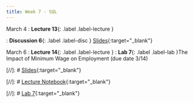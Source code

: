 ```yaml
---
title: Week 7 - SQL
---
```


March 4
: **Lecture 13**{: .label .label-lecture } 

: **Discussion 6**{: .label .label-disc } [Slides](https://docs.google.com/presentation/d/1X12IYvYGq78Ur2lOchgJOfePkKFmv6L4p0aEULjHe8k/edit?usp=sharing){:target="_blank"} 

March 6
: **Lecture 14**{: .label .label-lecture }
: **Lab 7**{: .label .label-lab }The Impact of Minimum Wage on Employment  (due date 3/14)

[//]: # [Slides](){:target="_blank"} 

[//]: # [Lecture Notebook](){:target="_blank"} 

[//]: # [Lab 7](){:target="_blank"} 